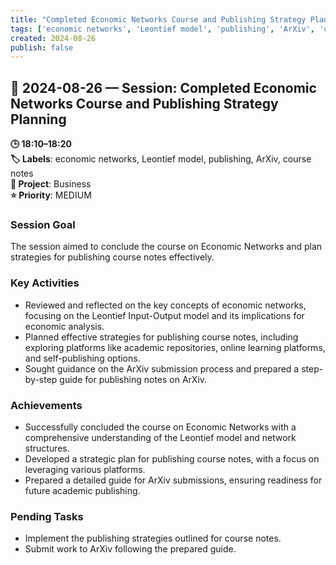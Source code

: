 ```yaml
---
title: "Completed Economic Networks Course and Publishing Strategy Planning"
tags: ['economic networks', 'Leontief model', 'publishing', 'ArXiv', 'course notes']
created: 2024-08-26
publish: false
---
```


## 📅 2024-08-26 — Session: Completed Economic Networks Course and Publishing Strategy Planning

**🕒 18:10–18:20**  
**🏷️ Labels**: economic networks, Leontief model, publishing, ArXiv, course notes  
**📂 Project**: Business  
**⭐ Priority**: MEDIUM  


### Session Goal
The session aimed to conclude the course on Economic Networks and plan strategies for publishing course notes effectively.

### Key Activities
- Reviewed and reflected on the key concepts of economic networks, focusing on the Leontief Input-Output model and its implications for economic analysis.
- Planned effective strategies for publishing course notes, including exploring platforms like academic repositories, online learning platforms, and self-publishing options.
- Sought guidance on the ArXiv submission process and prepared a step-by-step guide for publishing notes on ArXiv.

### Achievements
- Successfully concluded the course on Economic Networks with a comprehensive understanding of the Leontief model and network structures.
- Developed a strategic plan for publishing course notes, with a focus on leveraging various platforms.
- Prepared a detailed guide for ArXiv submissions, ensuring readiness for future academic publishing.

### Pending Tasks
- Implement the publishing strategies outlined for course notes.
- Submit work to ArXiv following the prepared guide.
